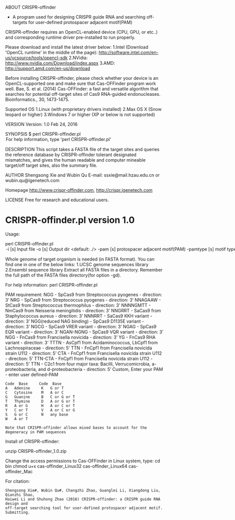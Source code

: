 ABOUT
CRISPR-offinder 
- A program used for designing CRISPR guide RNA and
searching off-targets for user-defined protospacer adjacent motif(PAM)

CRISPR-offinder requires an OpenCL-enabled device (CPU, GPU, or etc..) and corresponding 
runtime driver pre-installed to run properly.

Please download and install the latest driver below:
1.Intel (Download 'OpenCL runtime' in the middle of the page): 
http://software.intel.com/en-us/vcsource/tools/opencl-sdk
2.NVidia: http://www.nvidia.com/Download/index.aspx
3.AMD: http://support.amd.com/en-us/download

Before installing CRISPR-offinder, please check whether your device is an OpenCL-supported one and make sure that Cas-OFFinder program work well. Bae, S. et al. (2014) Cas-OFFinder: a fast and versatile algorithm that searches for potential 
off-target sites of Cas9 RNA-guided endonucleases. Bioinformatics., 30, 1473-1475.

Supported OS
1.Linux (with proprietary drivers installed)
2.Max OS X (Snow leopard or higher)
3.Windows 7 or higher (XP or below is not supported)

VERSION
         Version: 1.0
         Feb 24, 2016

SYNOPSIS
         $ perl CRISPR-offinder.pl <option>
         For help information, type 'perl CRISPR-offinder.pl'

DESCRIPTION
         This script takes a FASTA file of the target sites and queries the
         reference database by CRISPR-offinder tolerant designated mismatches, and gives
         the human readable and computer mineable target/off target sites, 
	 also the summary file.

AUTHOR
         Shengsong Xie and Wubin Qu
         E-mail: ssxie\@mail.hzau.edu.cn or wubin.qu\@igenetech.com

Homepage
         http://www.crispr-offinder.com, http://crispr.igenetech.com

LICENSE
         Free for research and educational users.
		 
CRISPR-offinder.pl version 1.0
==============================

Usage:

  perl CRISPR-offinder.pl <option>
        -i            [s] Input file <required>
	-o            [s] Output dir <default: ./>
	-pam          [s] protospacer adjacent motif(PAM) <required>
	-pamtype      [s] motif type f/r f:forword,5' r:reverse,3' <deafult: f>
	-length       [i] Length of protospacer <default: 20>
	-gc_min       [i] The minimum value of GC content <default: 20>
	-gc_max       [i] The maximum value of GC content <default: 80>
	-mismatches   [i] Number of mismatches[0-9] <default: 5>
	-strand       [s] Searching CRISPR target sites using DNA strands based option(s/a/b) <default: s>
	-cga          [s] (C: using CPUs, G: using GPUs, A: using accelerators) <default: C>
	-gd           [s] genome dir <default: $Bin/genome>
	-system       [s] run system (Linux32/Linux64/Mac) <default: Linux64>
	-offset_start [i] The minimum value of sgRNA offset <default: -2>
	-offset_end   [i] The maximum value of sgRNA offset <default: 32>

Whole genome of target organism is needed (in FASTA format). You can find one in one of the below links:
1.UCSC genome sequences library
2.Ensembl sequence library
Extract all FASTA files in a directory. Remember the full path of the FASTA files directory(for option -gd).

For help information: perl CRISPR-offinder.pl

PAM requirement:
    NGG - SpCas9 from Streptococcus pyogenes - direction: 3’
    NRG - SpCas9 from Streptococcus pyogenes - direction: 3’
    NNAGAAW - StCas9 from Streptococcus thermophilus - direction: 3’
    NNNNGMTT - NmCas9 from Neisseria meningitidis - direction: 3’
    NNGRRT - SaCas9 from Staphylococcus aureus - direction: 3’
    NNNRRT - SaCas9 KKH variant - direction: 3’
    NGG(reduced NAG binding) - SpCas9 D1135E variant - direction: 3’
    NGCG - SpCas9 VRER variant - direction: 3’
    NGAG - SpCas9 EQR variant - direction: 3’
    NGAN-NGNG - SpCas9 VQR variant - direction: 3’
    NGG - FnCas9 from Francisella novicida - direction: 3’
    YG - FnCas9 RHA variant - direction: 3’
    TTTN - AsCpf1 from Acidaminococcus, LbCpf1 from Lachnospiraceae - direction: 5’
    TTN - FnCpf1 from Francisella novicida strain U112 - direction: 5’
    CTA - FnCpf1 from Francisella novicida strain U112 - direction: 5’
    TTN-CTA - FnCpf1 from Francisella novicida strain U112 - direction: 5’
    TTN - C2c1 from four major taxa: Bacilli, Verrucomicrobia, a-proteobacteria, and d-proteobacteria - direction: 5’
    Custom, Enter your PAM - enter user defined-PAM

    Code  Base     Code  Base
    A 	Adenine 	K 	G or T
    C 	Cytosine 	M 	A or C
    G 	Guanine 	B 	C or G or T
    T 	Thymine 	D 	A or G or T
    R 	A or G  	H 	A or C or T
    Y 	C or T  	V 	A or C or G
    S 	G or C  	N 	any base
    W 	A or T 	 
    
    Note that CRISPR-offinder allows mixed bases to account for the degeneracy in PAM sequences

Install of CRISPR-offinder:

unzip CRISPR-offinder_1.0.zip

Change the access permissions to Cas-OFFinder in Linux system, type:
    cd bin
    chmod u+x cas-offinder_Linux32 cas-offinder_Linux64 cas-offinder_Mac

For citation:

    Shengsong Xie#, Wubin Qu#, Changzhi Zhao, Guanglei Li, Xiangdong Liu, Qianzhi Shao, 
    Haiwei Li and Shuhong Zhao (2016) CRISPR-offinder: a CRISPR guide RNA design and 
    off-target searching tool for user-defined protospacer adjacent motif.  
    Submitting.	  

